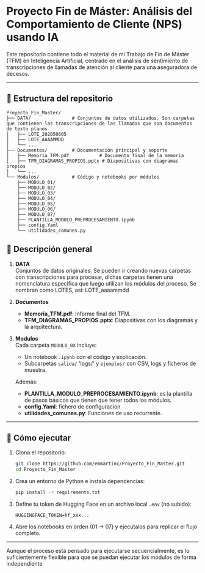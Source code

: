 # Proyecto Fin de Máster: Análisis del Comportamiento de Cliente (NPS) usando IA

Este repositorio contiene todo el material de mi Trabajo de Fin de Máster (TFM) en Inteligencia Artificial, centrado en el análisis de sentimiento de transcripciones de llamadas de atención al cliente para una aseguradora de decesos.

---

## 📂 Estructura del repositorio

```
Proyecto_Fin_Master/
├── DATA/               # Conjuntos de datos utilizados. Son carpetas que contienen las transcripciones de las llamadas que son documentos de texto planos
│   ├── LOTE_202050605
│   ├── LOTE_AAAAMMDD
│   └── ...
├── Documentos/         # Documentación principal y soporte
│   ├── Memoria_TFM.pdf           # Documento final de la memoria
│   ├── TFM_DIAGRAMAS_PROPIOS.pptx # Diapositivas con diagramas propios
│   └── ...
└── Modulos/            # Código y notebooks por módulos
    ├── MODULO_01/
    ├── MODULO_02/
    ├── MODULO_03/
    ├── MODULO_04/
    ├── MODULO_05/
    ├── MODULO_06/
    ├── MODULO_07/
    ├── PLANTILLA_MODULO_PREPROCESAMIENTO.ipynb
    ├── config.Yaml
    └── utilidades_comunes.py
```

## 🎯 Descripción general

1. **DATA**  
   Conjuntos de datos originales.
   Se pueden ir creando nuevas carpetas con transcripciones para procesar, dichas carpetas tienen una nomenclatura especifica 
   que luego utilizan los módulos del proceso. Se nombran como LOTES, así: LOTE_aaaammdd

2. **Documentos**  
   - **Memoria_TFM.pdf**: Informe final del TFM.  
   - **TFM_DIAGRAMAS_PROPIOS.pptx**: Diapositivas con los diagramas y la arquitectura.

3. **Modulos**  
   Cada carpeta `MODULO_0X` incluye:
   - Un notebook `.ipynb` con el código y explicación.
   - Subcarpetas `salida/` 'logs/' y `ejemplos/` con CSV, logs y ficheros de muestra.

   Además:
   - **PLANTILLA_MODULO_PREPROCESAMIENTO.ipynb**: es la plantilla de pasos básicos que tienen que tener todos los módulos.
   - **config.Yaml**: fichero de configuracion
   - **utilidades_comunes.py**: Funciones de uso recurrente.

---

## 🚀 Cómo ejecutar

1. Clona el repositorio:
   ```bash
   git clone https://github.com/emmartinc/Proyecto_Fin_Master.git
   cd Proyecto_Fin_Master
   ```

2. Crea un entorno de Python e instala dependencias:
   ```bash
   pip install -r requirements.txt
   ```

3. Define tu token de Hugging Face en un archivo local `.env` (no subido):
   ```
   HUGGINGFACE_TOKEN=hf_xxx...
   ```

4. Abre los notebooks en orden (01 → 07) y ejecútalos para replicar el flujo completo.

---
Aunque el proceso está pensado para ejecutarse secuencialmente, es lo suficientemente flexible para que se puedan ejecutar los módulos de forma independiente
